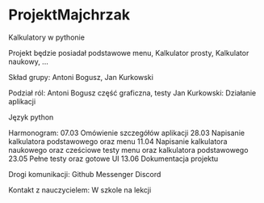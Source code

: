 # ProjektMajchrzak
Kalkulatory w pythonie


Projekt będzie posiadał podstawowe menu,
Kalkulator prosty,
Kalkulator naukowy,
...

Skład grupy: Antoni Bogusz, Jan Kurkowski

Podział ról:
Antoni Bogusz część graficzna, testy
Jan Kurkowski: Działanie aplikacji

Język python

Harmonogram: 
07.03 Omówienie szczegółów aplikacji
28.03 Napisanie kalkulatora podstawowego oraz menu
11.04 Napisanie kalkulatora naukowego oraz cześciowe testy menu oraz kalkulatora podstawowego
23.05 Pełne testy oraz gotowe UI
13.06 Dokumentacja projektu

Drogi komunikacji: 
Github
Messenger
Discord

Kontakt z nauczycielem:
W szkole na lekcji
